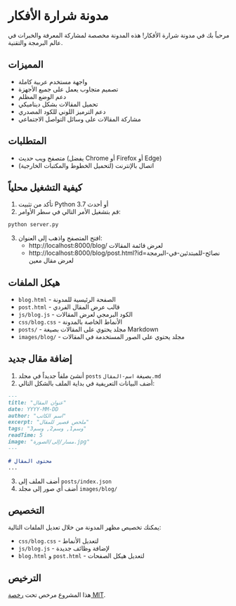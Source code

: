 # مدونة شرارة الأفكار

مرحباً بك في مدونة شرارة الأفكار! هذه المدونة مخصصة لمشاركة المعرفة والخبرات في عالم البرمجة والتقنية.

## المميزات

- واجهة مستخدم عربية كاملة
- تصميم متجاوب يعمل على جميع الأجهزة
- دعم الوضع المظلم
- تحميل المقالات بشكل ديناميكي
- دعم الترميز اللوني للكود المصدري
- مشاركة المقالات على وسائل التواصل الاجتماعي

## المتطلبات

- متصفح ويب حديث (يفضل Chrome أو Firefox أو Edge)
- اتصال بالإنترنت (لتحميل الخطوط والمكتبات الخارجية)

## كيفية التشغيل محلياً

1. تأكد من تثبيت Python 3.7 أو أحدث
2. قم بتشغيل الأمر التالي في سطر الأوامر:

```bash
python server.py
```

3. افتح المتصفح واذهب إلى العنوان:
   - http://localhost:8000/blog/ لعرض قائمة المقالات
   - http://localhost:8000/blog/post.html?id=نصائح-للمبتدئين-في-البرمجة لعرض مقال معين

## هيكل الملفات

- `blog.html` - الصفحة الرئيسية للمدونة
- `post.html` - قالب عرض المقال الفردي
- `js/blog.js` - الكود البرمجي لعرض المقالات
- `css/blog.css` - الأنماط الخاصة بالمدونة
- `posts/` - مجلد يحتوي على المقالات بصيغة Markdown
- `images/blog/` - مجلد يحتوي على الصور المستخدمة في المقالات

## إضافة مقال جديد

1. أنشئ ملفاً جديداً في مجلد `posts` بصيغة `اسم-المقال.md`
2. أضف البيانات التعريفية في بداية الملف بالشكل التالي:

```markdown
---
title: "عنوان المقال"
date: YYYY-MM-DD
author: "اسم الكاتب"
excerpt: "ملخص قصير للمقال"
tags: "وسم1, وسم2, وسم3"
readTime: 5
image: "مسار/إلى/الصورة.jpg"
---

# محتوى المقال
...
```

3. أضف الملف إلى `posts/index.json`
4. أضف أي صور إلى مجلد `images/blog/`

## التخصيص

يمكنك تخصيص مظهر المدونة من خلال تعديل الملفات التالية:

- `css/blog.css` - لتعديل الأنماط
- `js/blog.js` - لإضافة وظائف جديدة
- `blog.html` و `post.html` - لتعديل هيكل الصفحات

## الترخيص

هذا المشروع مرخص تحت [رخصة MIT](LICENSE).
